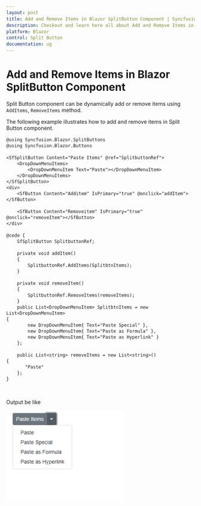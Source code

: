 ```yaml
---
layout: post
title: Add and Remove Items in Blazor SplitButton Component | Syncfusion
description: Checkout and learn here all about Add and Remove Items in Syncfusion Blazor SplitButton component and more.
platform: Blazor
control: Split Button
documentation: ug
---
```


# Add and Remove Items in Blazor SplitButton Component

Split Button component can be dynamically add or remove items using  `AddItems`, `RemoveItems` method.

The following example illustrates how to add and remove items in Split Button component.

```cshtml
@using Syncfusion.Blazor.SplitButtons
@using Syncfusion.Blazor.Buttons

<SfSplitButton Content="Paste Items" @ref="SplitbuttonRef">
    <DropDownMenuItems>
        <DropDownMenuItem Text="Paste"></DropDownMenuItem>
    </DropDownMenuItems>
</SfSplitButton>
<div>
    <SfButton Content="Additem" IsPrimary="true" @onclick="addItem"></SfButton>

    <SfButton Content="Removeitem" IsPrimary="true" @onclick="removeItem"></SfButton>
</div>

@code {
    SfSplitButton SplitbuttonRef;

    private void addItem()
    {
        SplitbuttonRef.AddItems(SplitbtnItems);
    }

    private void removeItem()
    {
        SplitbuttonRef.RemoveItems(removeItems);
    }
    public List<DropDownMenuItem> SplitbtnItems = new List<DropDownMenuItem>
{
        new DropDownMenuItem{ Text="Paste Special" },
        new DropDownMenuItem{ Text="Paste as Formula" },
        new DropDownMenuItem{ Text="Paste as Hyperlink" }
    };

    public List<string> removeItems = new List<string>()
{
       "Paste"
    };
}

  
```

Output be like

![Split Button Sample](./../images/add-remove.png)